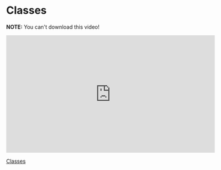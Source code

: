 # Classes

**NOTE:** You can't download this video!

<iframe width="560" height="315" src="https://www.youtube.com/embed/BX-nVFCy4zU?rel=0&modestbranding=1" frameborder="0" allowfullscreen></iframe><p><a href="https://www.youtube.com/watch?v=BX-nVFCy4zU">Classes</a></p>